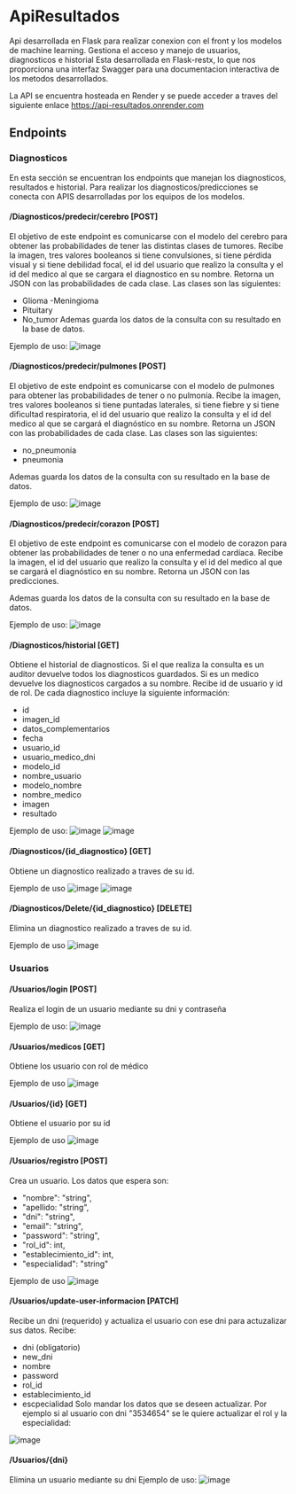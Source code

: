 # ApiResultados
Api desarrollada en Flask para realizar conexion con el front y los modelos de machine learning.
Gestiona el acceso y manejo de usuarios, diagnosticos e historial
Esta desarrollada en Flask-restx, lo que nos proporciona una interfaz Swagger para una documentacion interactiva de los metodos desarrollados.

La API se encuentra hosteada en Render y se puede acceder a traves del siguiente enlace
https://api-resultados.onrender.com

## Endpoints

### Diagnosticos

En esta sección se encuentran los endpoints que manejan los diagnosticos, resultados e historial. Para realizar los diagnosticos/predicciones se conecta con APIS desarrolladas por los equipos de los modelos.

#### /Diagnosticos/predecir/cerebro [POST]

El objetivo de este endpoint es comunicarse con el modelo del cerebro para obtener las probabilidades de tener las distintas clases de tumores.
Recibe la imagen, tres valores booleanos si tiene convulsiones, si tiene pérdida visual y si tiene debilidad focal, el id del usuario que realizo la consulta y el id del medico al que se cargara
el diagnostico en su nombre.
Retorna un JSON con las probabilidades de cada clase. Las clases son las siguientes:
- Glioma
-Meningioma
- Pituitary
- No_tumor
Ademas guarda los datos de la consulta con su resultado en la base de datos.

Ejemplo de uso:
![image](https://github.com/LucasPrieto30/ApiResultados/assets/66337029/020488c5-9ba6-47a8-8a66-8181691f4324)

#### /Diagnosticos/predecir/pulmones [POST]

El objetivo de este endpoint es comunicarse con el modelo de pulmones para obtener las probabilidades de tener o no pulmonía.
Recibe la imagen, tres valores booleanos si tiene puntadas laterales, si tiene fiebre y si tiene dificultad respiratoria, el id del usuario que realizo la consulta y el id del medico al que se cargará
el diagnóstico en su nombre.
Retorna un JSON con las probabilidades de cada clase. Las clases son las siguientes:
- no_pneumonia
- pneumonia

Ademas guarda los datos de la consulta con su resultado en la base de datos.

Ejemplo de uso:
![image](https://github.com/LucasPrieto30/ApiResultados/assets/66337029/f7bc1b27-1c54-4d7b-88db-d0d592f8374d)

#### /Diagnosticos/predecir/corazon [POST]

El objetivo de este endpoint es comunicarse con el modelo de corazon para obtener las probabilidades de tener o no una enfermedad cardíaca.
Recibe la imagen, el id del usuario que realizo la consulta y el id del medico al que se cargará
el diagnóstico en su nombre.
Retorna un JSON con las predicciones.

Ademas guarda los datos de la consulta con su resultado en la base de datos.

Ejemplo de uso:
![image](https://github.com/LucasPrieto30/ApiResultados/assets/117873822/657d231f-468c-49eb-aca7-31a9937b59d5)




#### /Diagnosticos/historial [GET]

Obtiene el historial de diagnosticos. Si el que realiza la consulta es un auditor devuelve todos los diagnosticos guardados. Si es un medico devuelve los diagnosticos cargados a su nombre.
Recibe id de usuario y id de rol.
De cada diagnostico incluye la siguiente información:
- id
- imagen_id
- datos_complementarios
- fecha
- usuario_id
- usuario_medico_dni
- modelo_id
- nombre_usuario
- modelo_nombre
- nombre_medico
- imagen
- resultado

Ejemplo de uso:
![image](https://github.com/LucasPrieto30/ApiResultados/assets/66337029/becfef2b-9888-49b5-a52e-7b576e4fc313)
![image](https://github.com/LucasPrieto30/ApiResultados/assets/66337029/bfb92b51-a293-49fa-b78a-3c6aaab69bce)


#### /Diagnosticos/{id_diagnostico} [GET]

Obtiene un diagnostico realizado a traves de su id.

Ejemplo de uso
![image](https://github.com/LucasPrieto30/ApiResultados/assets/66337029/839b3941-d531-4f59-9d87-88c6c810f209)
![image](https://github.com/LucasPrieto30/ApiResultados/assets/66337029/57924e0c-6b33-49be-84dc-b2f281030593)

#### /Diagnosticos/Delete/{id_diagnostico} [DELETE]

Elimina un diagnostico realizado a traves de su id.

Ejemplo de uso
![image](https://github.com/LucasPrieto30/ApiResultados/assets/66337029/a6abdd5d-081b-45c3-b065-dacbf6b6b46f)

### Usuarios

#### /Usuarios/login [POST]
Realiza el login de un usuario mediante su dni y contraseña

Ejemplo de uso:
![image](https://github.com/LucasPrieto30/ApiResultados/assets/66337029/d95d697a-d3c4-44a1-91e4-2d9bdb919535)


#### /Usuarios/medicos [GET]

Obtiene los usuario con rol de médico

Ejemplo de uso
![image](https://github.com/LucasPrieto30/ApiResultados/assets/66337029/c3ad6f1f-a191-4741-99cd-ab1c21a5f198)

#### /Usuarios/{id} [GET]

Obtiene el usuario por su id

Ejemplo de uso
![image](https://github.com/LucasPrieto30/ApiResultados/assets/66337029/0349c2dc-4b54-4172-8fc2-8423c7ce934a)

#### /Usuarios/registro [POST]

Crea un usuario. Los datos que espera son:
  - "nombre": "string",
  - "apellido: "string",
  - "dni": "string",
  - "email": "string",
  - "password": "string",
  - "rol_id": int,
  - "establecimiento_id": int,
  - "especialidad": "string"

Ejemplo de uso
![image](https://github.com/LucasPrieto30/ApiResultados/assets/66337029/230e89f6-520d-4861-babb-4d7b981d61fc)


#### /Usuarios/update-user-informacion [PATCH]

Recibe un dni (requerido) y actualiza el usuario con ese dni para actuzalizar sus datos.
Recibe:
- dni (obligatorio)
- new_dni
- nombre
- password
- rol_id
- establecimiento_id
- escpecialidad
Solo mandar los datos que se deseen actualizar.
Por ejemplo si al usuario con dni "3534654" se le quiere actualizar el rol y la especialidad:

![image](https://github.com/LucasPrieto30/ApiResultados/assets/66337029/1c476dbf-7621-4a2b-8b4e-bf8ace4c8adf)

#### /Usuarios/{dni}

Elimina un usuario mediante su dni
Ejemplo de uso:
![image](https://github.com/LucasPrieto30/ApiResultados/assets/66337029/299e09c6-4172-45d1-813e-aaca9b3e2986)







